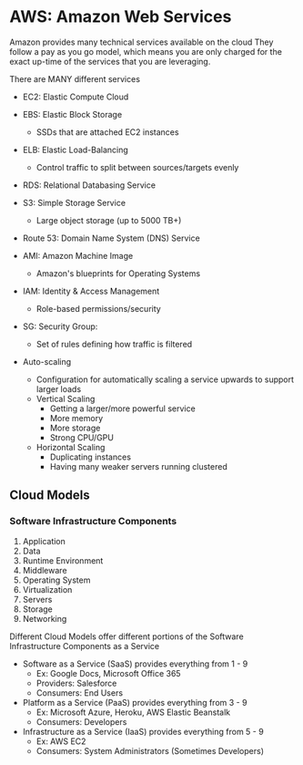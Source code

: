 # AWS: Amazon Web Services
Amazon provides many technical services available on the cloud
They follow a pay as you go model, which means you are only charged for the exact up-time of the services that you are leveraging.

There are MANY different services
- EC2: Elastic Compute Cloud
- EBS: Elastic Block Storage
  - SSDs that are attached EC2 instances
- ELB: Elastic Load-Balancing
  - Control traffic to split between sources/targets evenly
- RDS: Relational Databasing Service
- S3: Simple Storage Service
  - Large object storage (up to 5000 TB+)
- Route 53: Domain Name System (DNS) Service
- AMI: Amazon Machine Image
  - Amazon's blueprints for Operating Systems
- IAM: Identity & Access Management
  - Role-based permissions/security
- SG: Security Group:
  - Set of rules defining how traffic is filtered

- Auto-scaling
  - Configuration for automatically scaling a service upwards to support larger loads
  - Vertical Scaling
    - Getting a larger/more powerful service
    - More memory
    - More storage
    - Strong CPU/GPU
  - Horizontal Scaling
    - Duplicating instances
    - Having many weaker servers running clustered

## Cloud Models

### Software Infrastructure Components
  1. Application
  2. Data
  3. Runtime Environment
  4. Middleware
  5. Operating System
  6. Virtualization
  7. Servers
  8. Storage
  9. Networking

Different Cloud Models offer different portions of the Software Infrastructure Components as a Service
- Software as a Service (SaaS) provides everything from 1 - 9
  - Ex: Google Docs, Microsoft Office 365
  - Providers: Salesforce
  - Consumers: End Users
- Platform as a Service (PaaS) provides everything from 3 - 9
  - Ex: Microsoft Azure, Heroku, AWS Elastic Beanstalk
  - Consumers: Developers
- Infrastructure as a Service (IaaS) provides everything from 5 - 9
  - Ex: AWS EC2
  - Consumers: System Administrators (Sometimes Developers)

